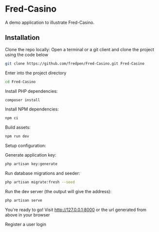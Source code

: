 # Fred-Casino

A demo application to illustrate Fred-Casino.

## Installation
 
Clone the repo locally:
Open a terminal or a git client and clone the project using the code below

```sh
git clone https://github.com/fredpen/Fred-Casino.git Fred-Casino
```

Enter into the project directory

```sh
cd Fred-Casino
```

Install PHP dependencies:

```sh
composer install
```

Install NPM dependencies:

```sh
npm ci
```

Build assets:

```sh
npm run dev
```

Setup configuration:

Generate application key:

```sh
php artisan key:generate
```

Run database migrations and seeder:

```sh
php artisan migrate:fresh --seed
```


Run the dev server (the output will give the address):

```sh
php artisan serve
```

You're ready to go! Visit http://127.0.0.1:8000 or the url generated from above in your browser

Register a user
login
